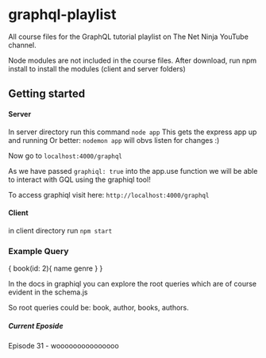 # graphql-playlist
All course files for the GraphQL tutorial playlist on The Net Ninja YouTube channel.

Node modules are not included in the course files. After download, run npm install to install the modules (client and server folders)


## Getting started

#### Server 

In server directory run this command `node app`
This gets the express app up and running 
Or better: `nodemon app` will obvs listen for changes :)

Now go to `localhost:4000/graphql`

As we have passed `graphiql: true` into the app.use function we will be able to interact with GQL using the graphiql tool!

To access graphiql visit here: `http://localhost:4000/graphql`

#### Client

in client directory run `npm start`



### Example Query

{
	book(id: 2){
    name 
    genre
  }
}


In the docs in graphiql you can explore the root queries which are of course evident in the schema.js

So root queries could be: book, author, books, authors.


##### Current Eposide

Episode 31 - wooooooooooooooo
